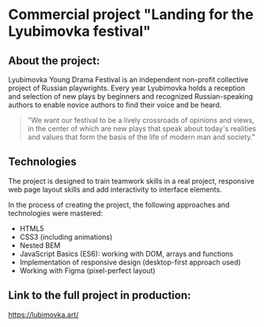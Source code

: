 # Commercial project "Landing for the Lyubimovka festival"

## About the project:
Lyubimovka Young Drama Festival is an independent non-profit collective project of Russian playwrights.
Every year Lyubimovka holds a reception and selection of new plays by beginners and recognized Russian-speaking authors to enable novice authors to find their voice and be heard.
> "We want our festival to be a lively crossroads of opinions and views, in the center of which are new plays that speak about today's realities and values that form the basis of the life of modern man and society."

## Technologies
The project is designed to train teamwork skills in a real project, responsive web page layout skills and add interactivity to interface elements.

In the process of creating the project, the following approaches and technologies were mastered:
* HTML5
* CSS3 (including animations)
* Nested BEM
* JavaScript Basics (ES6): working with DOM, arrays and functions
* Implementation of responsive design (desktop-first approach used)
* Working with Figma (pixel-perfect layout)

## Link to the full project in production:
https://lubimovka.art/
